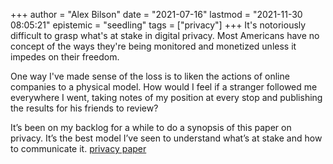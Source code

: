 +++
author = "Alex Bilson"
date = "2021-07-16"
lastmod = "2021-11-30 08:05:21"
epistemic = "seedling"
tags = ["privacy"]
+++
It's notoriously difficult to grasp what's at stake in digital privacy. Most Americans have no concept of the ways they're being monitored and monetized unless it impedes on their freedom.

One way I've made sense of the loss is to liken the actions of online companies to a physical model. How would I feel if a stranger followed me everywhere I went, taking notes of my position at every stop and publishing the results for his friends to review?

It’s been on my backlog for a while to do a synopsis of this paper on privacy. It’s the best model I’ve seen to understand what’s at stake and how to communicate it. [privacy paper](https://papers.ssrn.com/sol3/papers.cfm?abstract_id=667622)


